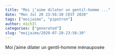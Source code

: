 ```yaml
---
title: "Moi j’aime dilater un gentil-homme ..."
date: "Mon Jul 20 23:56:30 CEST 2020"
tags: ["moijaime", "pipotron"]
author: m1ch3l
categories: ["generated"]
slug: "moijaime/2020-07-20-23:56:30"
---
```


Moi j’aime dilater un gentil-homme ménauposée
